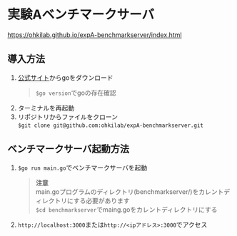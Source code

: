 # 実験Aベンチマークサーバ
https://ohkilab.github.io/expA-benchmarkserver/index.html
## 導入方法
1. [公式サイト](https://go.dev/dl/)からgoをダウンロード
   > `$go version`でgoの存在確認
3. ターミナルを再起動
4. リポジトリからファイルをクローン<br>
   `$git clone git@github.com:ohkilab/expA-benchmarkserver.git`
## ベンチマークサーバ起動方法
1. `$go run main.go`でベンチマークサーバを起動
   > **注意** <br>
   main.goプログラムのディレクトリ(benchmarkserver/)をカレントディレクトリにする必要があります<br>
   `$cd benchmarkserver`でmaing.goをカレントディレクトリにする
2. `http://localhost:3000`または`http://<ipアドレス>:3000`でアクセス
